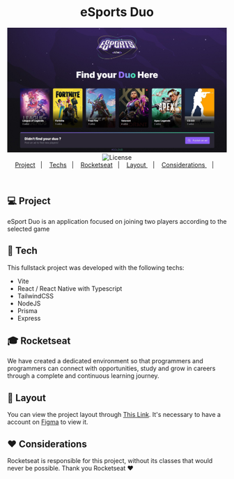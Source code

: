 <h1 align="center">
  eSports Duo
 </h1>
  
<p align="center">
  <img src="./web/public/App.jpg" alt="Form page image" />
  <img alt="License" src="https://img.shields.io/static/v1?label=license&message=MIT&color=49AA26&labelColor=000000">
  
  <br>
  <a href="#-project">Project</a>&nbsp;&nbsp;&nbsp;|&nbsp;&nbsp;&nbsp;
  <a href="#-tech">Techs</a>&nbsp;&nbsp;&nbsp;|&nbsp;&nbsp;&nbsp;
  <a href="#-rocketseat">Rocketseat</a>&nbsp;&nbsp;&nbsp;|&nbsp;&nbsp;&nbsp;
  <a href="#-layout"> Layout </a>&nbsp;&nbsp;&nbsp;|&nbsp;&nbsp;&nbsp;
  <a href="#-considerations"> Considerations </a>&nbsp;&nbsp;&nbsp;|&nbsp;&nbsp;&nbsp;
  
</p>




<br>

## 💻 Project
eSport Duo is an application focused on joining two players according to the selected game

## 🚀 Tech
This fullstack project was developed with the following techs:

- Vite
- React / React Native with Typescript
- TailwindCSS
- NodeJS
- Prisma 
- Express



## 🎓 Rocketseat
 We have created a dedicated environment so that programmers and programmers can connect with opportunities, study and grow in careers through a complete and continuous learning journey.
 
 ## 🎨 Layout
 You can view the project layout through [This Link]([https://www.figma.com/community/file/1150897317533332617]). It's necessary to have a account on [Figma](http://figma.com/) to view it.
 
 ## ♥ Considerations 
 Rocketseat is responsible for this project, without its classes that would never be possible. Thank you Rocketseat ♥
